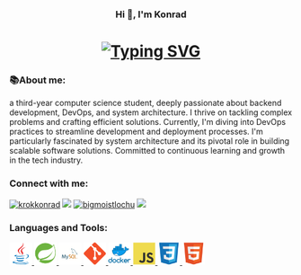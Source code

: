 
<h3 align="center">Hi 👋, I'm Konrad</h3>
<h1 align="center">
  <a href="https://git.io/typing-svg">
    <img src="https://readme-typing-svg.demolab.com?font=Source+Code+Pro&pause=1000&color=F7F7F7&random=false&width=435&lines=Welcome+to+my+GitHub+Profile!+🚀🚀" alt="Typing SVG" />
  </a>
</h1>

<h3 align="left">📚About me:</h3>
a third-year computer science student, deeply passionate about backend development, DevOps, and system architecture. I thrive on tackling complex problems and crafting efficient solutions. Currently, I'm diving into DevOps practices to streamline development and deployment processes. I'm particularly fascinated by system architecture and its pivotal role in building scalable software solutions. Committed to continuous learning and growth in the tech industry.

<h3 align="left">Connect with me:</h3>
<p align="left">
<a href="https://linkedin.com/in/krokkonrad" target="_blank"><img src="https://img.shields.io/badge/LinkedIn-0077B5?style=for-the-badge&logo=linkedin&logoColor=white" target="_blank" alt="krokkonrad"/></a>
<a href="mailto:krok.konrad1@gmail.com" target="_blank"><img src="https://img.shields.io/badge/Gmail-D14836?style=for-the-badge&logo=gmail&logoColor=white" target="_blank"/></a>
<a href="https://www.leetcode.com/bigmoistlochu" target="_blank"><img src="https://img.shields.io/badge/-LeetCode-FFA116?style=for-the-badge&logo=LeetCode&logoColor=black" target="_blank" alt="bigmoistlochu"/></a>
<a href="tibia.com" target="_blank"><img src="https://img.shields.io/badge/Portfolio-255E63?style=for-the-badge&logo=About.me&logoColor=white" target="_blank"/></a>


<h3 align="left">Languages and Tools:</h3>
<p align="left"> 
<a href="https://www.java.com" target="_blank" rel="noreferrer"> <img src="https://raw.githubusercontent.com/devicons/devicon/master/icons/java/java-original.svg" alt="java" width="40" height="40"/> </a>
<a href="https://spring.io/projects/spring-boot" target="_blank" rel="noreferrer"> <img src="https://github.com/BigMoistLochu/BigMoistLochu/blob/main/icons/spring-boot.png" alt="springboot" width="40" height="40"/> </a>
<a href="https://www.mysql.com/" target="_blank" rel="noreferrer"> <img src="https://github.com/BigMoistLochu/BigMoistLochu/blob/main/icons/mysql.png" alt="mysql" width="40" height="40"/> </a>
<a href="https://git-scm.com/" target="_blank" rel="noreferrer"> <img src="https://github.com/BigMoistLochu/BigMoistLochu/blob/main/icons/Git.png" alt="git" width="40" height="40"/> </a> 
<a href="https://www.docker.com/" target="_blank" rel="noreferrer"> <img src="https://github.com/BigMoistLochu/BigMoistLochu/blob/main/icons/docker.png" alt="docker" width="40" height="40"/> </a>
<a href="https://developer.mozilla.org/en-US/docs/Web/JavaScript" target="_blank" rel="noreferrer"> <img src="https://github.com/BigMoistLochu/BigMoistLochu/blob/main/icons/JavaScript.png" alt="javascript" width="40" height="40"/> </a> 
<a href="https://www.w3schools.com/css/" target="_blank" rel="noreferrer"> <img src="https://github.com/BigMoistLochu/BigMoistLochu/blob/main/icons/CSS3.png" alt="css3" width="40" height="40"/> </a> 
<a href="https://www.w3.org/html/" target="_blank" rel="noreferrer"> <img src="https://github.com/BigMoistLochu/BigMoistLochu/blob/main/icons/HTML5.png" alt="html5" width="40" height="40"/> </a>
</p>

